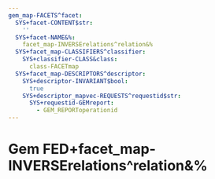 ```yaml
---
gem_map-FACETS^facet:
  SYS+facet-CONTENT$str:
    ''
  SYS+facet-NAME&%:
    facet_map-INVERSErelations^relation&%
  SYS+facet_map-CLASSIFIERS^classifier:
    SYS+classifier-CLASS&class:
      class-FACETmap
  SYS+facet_map-DESCRIPTORS^descriptor:
    SYS+descriptor-INVARIANT$bool:
      true
    SYS+descriptor_mapvec-REQUESTS^requestid$str:
      SYS+requestid-GEMreport:
        - GEM_REPORToperationid
---
```

# Gem FED+facet_map-INVERSErelations^relation&%

